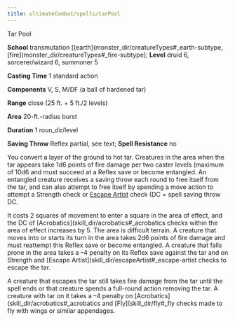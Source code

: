 ```yaml
---
title: ultimateCombat/spells/tarPool
---
```

Tar Pool

**School** transmutation [[earth](monster_dir/creatureTypes#_earth-subtype, [fire](monster_dir/creatureTypes#_fire-subtype]; **Level** druid 6, sorcerer/wizard 6, summoner 5

**Casting Time** 1 standard action

**Components** V, S, M/DF (a ball of hardened tar)

**Range** close (25 ft. + 5 ft./2 levels)

**Area** 20-ft.-radius burst

**Duration** 1 roun_dir/level

**Saving Throw** Reflex partial, see text; **Spell Resistance** no

You convert a layer of the ground to hot tar. Creatures in the area when the tar appears take 1d6 points of fire damage per two caster levels (maximum of 10d6 and must succeed at a Reflex save or become entangled. An entangled creature receives a saving throw each round to free itself from the tar, and can also attempt to free itself by spending a move action to attempt a Strength check or [Escape Artist](skill_dir/escapeArtist#_escape-artist) check (DC = spell saving throw DC.

It costs 2 squares of movement to enter a square in the area of effect, and the DC of [Acrobatics](skill_dir/acrobatics#_acrobatics checks within the area of effect increases by 5. The area is difficult terrain. A creature that moves into or starts its turn in the area takes 2d6 points of fire damage and must reattempt this Reflex save or become entangled. A creature that falls prone in the area takes a –4 penalty on its Reflex save against the tar and on Strength and [Escape Artist](skill_dir/escapeArtist#_escape-artist checks to escape the tar.

A creature that escapes the tar still takes fire damage from the tar until the spell ends or that creature spends a full-round action removing the tar. A creature with tar on it takes a –4 penalty on [Acrobatics](skill_dir/acrobatics#_acrobatics and [Fly](skill_dir/fly#_fly checks made to fly with wings or similar appendages.

